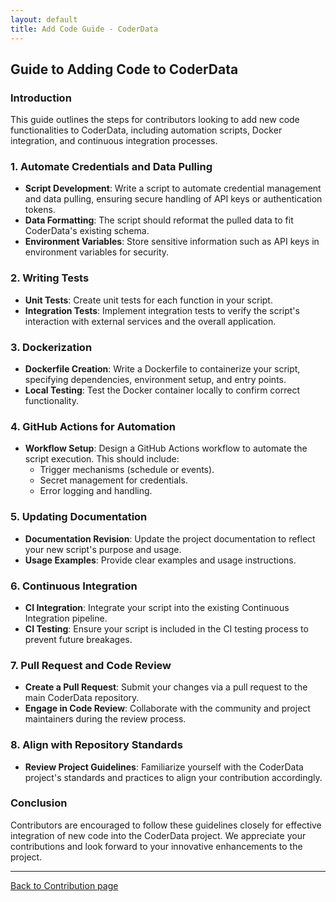 ```yaml
---
layout: default
title: Add Code Guide - CoderData
---
```


<link rel="stylesheet" href="assets/css/style.css">

## Guide to Adding Code to CoderData

### Introduction
This guide outlines the steps for contributors looking to add new code functionalities to CoderData, including automation scripts, Docker integration, and continuous integration processes.

### 1. Automate Credentials and Data Pulling
- **Script Development**: Write a script to automate credential management and data pulling, ensuring secure handling of API keys or authentication tokens.
- **Data Formatting**: The script should reformat the pulled data to fit CoderData's existing schema.
- **Environment Variables**: Store sensitive information such as API keys in environment variables for security.

### 2. Writing Tests
- **Unit Tests**: Create unit tests for each function in your script.
- **Integration Tests**: Implement integration tests to verify the script's interaction with external services and the overall application.

### 3. Dockerization
- **Dockerfile Creation**: Write a Dockerfile to containerize your script, specifying dependencies, environment setup, and entry points.
- **Local Testing**: Test the Docker container locally to confirm correct functionality.

### 4. GitHub Actions for Automation
- **Workflow Setup**: Design a GitHub Actions workflow to automate the script execution. This should include:
  - Trigger mechanisms (schedule or events).
  - Secret management for credentials.
  - Error logging and handling.

### 5. Updating Documentation
- **Documentation Revision**: Update the project documentation to reflect your new script's purpose and usage.
- **Usage Examples**: Provide clear examples and usage instructions.

### 6. Continuous Integration
- **CI Integration**: Integrate your script into the existing Continuous Integration pipeline.
- **CI Testing**: Ensure your script is included in the CI testing process to prevent future breakages.

### 7. Pull Request and Code Review
- **Create a Pull Request**: Submit your changes via a pull request to the main CoderData repository.
- **Engage in Code Review**: Collaborate with the community and project maintainers during the review process.

### 8. Align with Repository Standards
- **Review Project Guidelines**: Familiarize yourself with the CoderData project's standards and practices to align your contribution accordingly.

### Conclusion
Contributors are encouraged to follow these guidelines closely for effective integration of new code into the CoderData project. We appreciate your contributions and look forward to your innovative enhancements to the project.

---

[Back to Contribution page](pages/contribution.md)
